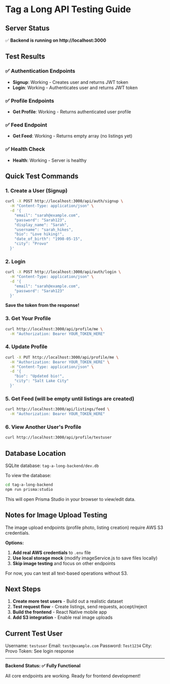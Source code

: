 # Tag a Long API Testing Guide

## Server Status
✅ **Backend is running on http://localhost:3000**

## Test Results

### ✅ Authentication Endpoints
- **Signup**: Working - Creates user and returns JWT token
- **Login**: Working - Authenticates user and returns JWT token

### ✅ Profile Endpoints
- **Get Profile**: Working - Returns authenticated user profile

### ✅ Feed Endpoint
- **Get Feed**: Working - Returns empty array (no listings yet)

### ✅ Health Check
- **Health**: Working - Server is healthy

## Quick Test Commands

### 1. Create a User (Signup)
```bash
curl -X POST http://localhost:3000/api/auth/signup \
  -H "Content-Type: application/json" \
  -d '{
    "email": "sarah@example.com",
    "password": "Sarah123",
    "display_name": "Sarah",
    "username": "sarah_hikes",
    "bio": "Love hiking!",
    "date_of_birth": "1998-05-15",
    "city": "Provo"
  }'
```

### 2. Login
```bash
curl -X POST http://localhost:3000/api/auth/login \
  -H "Content-Type: application/json" \
  -d '{
    "email": "sarah@example.com",
    "password": "Sarah123"
  }'
```

**Save the token from the response!**

### 3. Get Your Profile
```bash
curl http://localhost:3000/api/profile/me \
  -H "Authorization: Bearer YOUR_TOKEN_HERE"
```

### 4. Update Profile
```bash
curl -X PUT http://localhost:3000/api/profile/me \
  -H "Authorization: Bearer YOUR_TOKEN_HERE" \
  -H "Content-Type: application/json" \
  -d '{
    "bio": "Updated bio!",
    "city": "Salt Lake City"
  }'
```

### 5. Get Feed (will be empty until listings are created)
```bash
curl http://localhost:3000/api/listings/feed \
  -H "Authorization: Bearer YOUR_TOKEN_HERE"
```

### 6. View Another User's Profile
```bash
curl http://localhost:3000/api/profile/testuser
```

## Database Location
SQLite database: `tag-a-long-backend/dev.db`

To view the database:
```bash
cd tag-a-long-backend
npm run prisma:studio
```

This will open Prisma Studio in your browser to view/edit data.

## Notes for Image Upload Testing

The image upload endpoints (profile photo, listing creation) require AWS S3 credentials.

**Options:**
1. **Add real AWS credentials** to `.env` file
2. **Use local storage mock** (modify imageService.js to save files locally)
3. **Skip image testing** and focus on other endpoints

For now, you can test all text-based operations without S3.

## Next Steps

1. **Create more test users** - Build out a realistic dataset
2. **Test request flow** - Create listings, send requests, accept/reject
3. **Build the frontend** - React Native mobile app
4. **Add S3 integration** - Enable real image uploads

## Current Test User

Username: `testuser`
Email: `test@example.com`
Password: `Test1234`
City: Provo
Token: See login response

---

**Backend Status: ✅ Fully Functional**

All core endpoints are working. Ready for frontend development!
